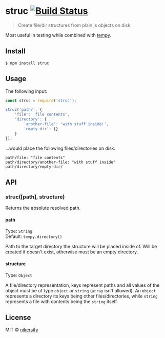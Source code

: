 # struc [![Build Status](https://travis-ci.org/nikersify/struc.svg?branch=master)](https://travis-ci.org/nikersify/struc)

> Create file/dir structures from plain js objects on disk

Most useful in testing while combined with [tempy](https://github.com/sindresorhus/tempy).


## Install

```
$ npm install struc
```


## Usage

The following input:

```js
const struc = require('struc');

struc('path/', {
	'file': 'file contents',
	'directory': {
		'another-file': 'with stuff inside!',
		'empty-dir': {}
	}
});
```

...would place the following files/directories on disk:

```
path/file: "file contents"
path/directory/another-file: "with stuff inside"
path/directory/empty-dir/
```


## API

### struc([path], structure)

Returns the absolute resolved path.

#### path

Type: `String`<br>
Default: `tempy.directory()`

Path to the target directory the structure will be placed inside of. Will be created if doesn't exist, otherwise must be an empty directory.

#### structure

Type: `Object`

A file/directory representation, keys represent paths and all values of the object must be of type `object` or `string` (`array` isn't allowed). An `object` represents a directory its keys being other files/directories, while `string` represents a file with contents being the `string` itself.


## License

MIT © [nikersify](https://nikerino.com)

